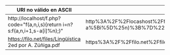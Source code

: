 |URI no válido en ASCII | URI válido en ASCII|
|---|---|
|http://localhost/f.php?code="f(a,n,i,s){return i=n?s:f(a,n,i+1,s-a[i]%n);}"|http%3A%2F%2Flocashost%2Ff.php%3Fcode%3D%22f(a%2Cn%2Ci%2Cs)%7Breturn=n%3Fs%3Af(a%2Cn%2Ci%2B1%2Cs-a%5Bi%5D%25n)%3B%7D%22|
|https://filo.net/files/Lingüística 2ed por A. Zúñiga.pdf|https%3A%2F%2Ffilo.net%2Ffiles%2FLing%C3%BC%C3%ADstica%202ed%20por%20A.%20Z%C3%BA%C3%B1iga.pdf|